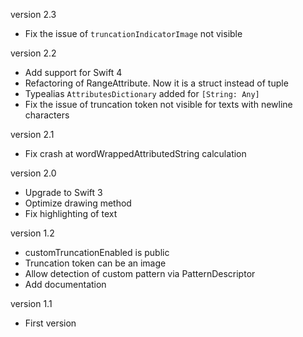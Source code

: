 version 2.3

* Fix the issue of `truncationIndicatorImage` not visible

version 2.2

* Add support for Swift 4
* Refactoring of RangeAttribute. Now it is a struct instead of tuple
* Typealias `AttributesDictionary` added for `[String: Any]`
* Fix the issue of truncation token not visible for texts with newline characters

version 2.1

* Fix crash at wordWrappedAttributedString calculation

version 2.0

* Upgrade to Swift 3
* Optimize drawing method
* Fix highlighting of text

version 1.2

* customTruncationEnabled is public
* Truncation token can be an image
* Allow detection of custom pattern via PatternDescriptor
* Add documentation

version 1.1

* First version
